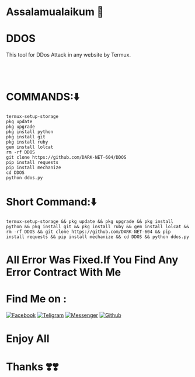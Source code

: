 # Assalamualaikum 🥰
# DDOS
This tool for DDos Attack in any website by Termux.

<br><br>
# COMMANDS:⬇️
```
termux-setup-storage
pkg update
pkg upgrade
pkg install python
pkg install git
pkg install ruby
gem install lolcat
rm -rf DDOS
git clone https://github.com/DARK-NET-604/DDOS
pip install requests
pip install mechanize
cd DDOS
python ddos.py
```
# Short Command:⬇️
```
termux-setup-storage && pkg update && pkg upgrade && pkg install python && pkg install git && pkg install ruby && gem install lolcat && rm -rf DDOS && git clone https://github.com/DARK-NET-604 && pip install requests && pip install mechanize && cd DDOS && python ddos.py
```
# All Error Was Fixed.If You Find Any Error Contract With Me

# Find Me on :

[![Facebook](https://img.shields.io/badge/Facebook-green?style=for-the-badge&logo=facebook)](https://www.facebook.com/DARK.NET.604?mibextid=ZbWKwL)
[![Teligram](https://img.shields.io/badge/Chat-Teligram-blue?style=for-the-badge&logo=teligram)](https://t.me/dark_net12)
[![Messenger](https://img.shields.io/badge/Chat-Messenger-blue?style=for-the-badge&logo=messenger)](https://m.me/DARK.NET.604)
[![Github](https://img.shields.io/badge/Github-Github-143green?style=for-the-badge&logo=github)](https://github.com/DARK-NET-604)


# Enjoy All
# Thanks ❣️❣️
